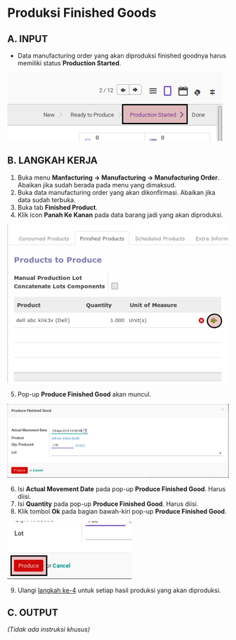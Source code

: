 # Produksi Finished Goods

## A. INPUT

* Data manufacturing order yang akan diproduksi finished goodnya harus memiliki status **Production Started**.

![](../../img/mo/status-started.png)

## B. LANGKAH KERJA

1. Buka menu **Manfacturing -> Manufacturing -> Manufacturing Order**. Abaikan jika sudah berada pada menu yang dimaksud.
2. Buka data manufacturing order yang akan dikonfirmasi. Abaikan jika data sudah terbuka.
3. Buka tab **Finished Product**.
4. <a name="l4">Klik</a> icon **Panah Ke Kanan** pada data barang jadi yang akan diproduksi.

![](../../img/mo/tombol-produce.png)

5. Pop-up **Produce Finished Good** akan muncul.

![](../../img/mo/pop-up-produce-finished-good.png)

6. Isi **Actual Movement Date** pada pop-up **Produce Finished Good**. Harus diisi.
7. Isi **Quantity** pada pop-up **Produce Finished Good**. Harus diisi.
8. Klik tombol **Ok** pada bagian bawah-kiri pop-up **Produce Finished Good**.

![](../../img/mo/tombol-ok-pop-up-produce-finished-good.png)

9. Ulangi [langkah ke-4](#l4) untuk setiap hasil produksi yang akan diproduksi.

## C. OUTPUT

*(Tidak ada instruksi khusus)*
